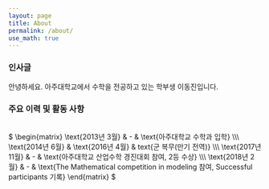 ```yaml
---
layout: page
title: About
permalink: /about/
use_math: true
---
```

### 인사글
안녕하세요. 아주대학교에서 수학을 전공하고 있는 학부생 이동진입니다. <br/>

### 주요 이력 및 활동 사항
<br/>
$
\begin{matrix}
  \text{2013년 3월}  & - & \text{아주대학교 수학과 입학} \\\
  \text{2014년 6월}  & \text{2016년 4월} & text{군 복무(만기 전역)} \\\
  \text{2017년 11월} & - & \text{아주대학교 산업수학 경진대회 참여, 2등 수상} \\\
  \text{2018년 2월}  & - & \text{The Mathematical competition in modeling 참여, Successful participants 기록}
\end{matrix}
$
<br/>
